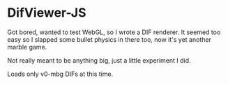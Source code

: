 # DifViewer-JS
Got bored, wanted to test WebGL, so I wrote a DIF renderer.
It seemed too easy so I slapped some bullet physics in there too, now it's yet another marble game.

Not really meant to be anything big, just a little experiment I did.

Loads only v0-mbg DIFs at this time.
